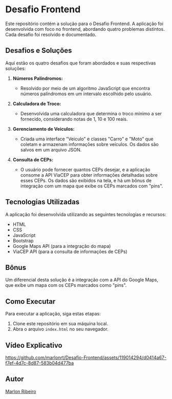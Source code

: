 # Desafio Frontend

Este repositório contém a solução para o Desafio Frontend. A aplicação foi desenvolvida com foco no frontend, abordando quatro problemas distintos. Cada desafio foi resolvido e documentado.

## Desafios e Soluções

Aqui estão os quatro desafios que foram abordados e suas respectivas soluções:

1. **Números Palíndromos:**
   - Resolvido por meio de um algoritmo JavaScript que encontra números palíndromos em um intervalo escolhido pelo usuário.

2. **Calculadora de Troco:**
   - Desenvolvida uma calculadora que determina o troco mínimo a ser fornecido, considerando notas de 1, 10 e 100 reais.

3. **Gerenciamento de Veículos:**
   - Criada uma interface "Veiculo" e classes "Carro" e "Moto" que coletam e armazenam informações sobre veículos. Os dados são salvos em um arquivo JSON.

4. **Consulta de CEPs:**
   - O usuário pode fornecer quantos CEPs desejar, e a aplicação consome a API ViaCEP para obter informações detalhadas sobre esses CEPs. Os dados são exibidos na tela, e há um bônus de integração com um mapa que exibe os CEPs marcados com "pins".

## Tecnologias Utilizadas

A aplicação foi desenvolvida utilizando as seguintes tecnologias e recursos:

- HTML
- CSS
- JavaScript
- Bootstrap
- Google Maps API (para a integração do mapa)
- ViaCEP API (para a consulta de informações de CEPs)

## Bônus

Um diferencial desta solução é a integração com a API do Google Maps, que exibe um mapa com os CEPs marcados como "pins".

## Como Executar

Para executar a aplicação, siga estas etapas:

1. Clone este repositório em sua máquina local.
2. Abra o arquivo `index.html` no seu navegador.

## Vídeo Explicativo



https://github.com/marlonrt/Desafio-Frontend/assets/119014294/d0414a67-f7ef-4d7c-8d87-583b04d477ba



## Autor

[Marlon Ribeiro](https://www.linkedin.com/in/marlonrt/)



